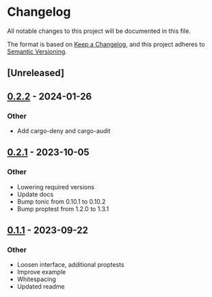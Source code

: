 # Changelog
All notable changes to this project will be documented in this file.

The format is based on [Keep a Changelog](https://keepachangelog.com/en/1.0.0/),
and this project adheres to [Semantic Versioning](https://semver.org/spec/v2.0.0.html).

## [Unreleased]

## [0.2.2](https://github.com/liamwh/surreal-id/compare/v0.2.1...v0.2.2) - 2024-01-26

### Other
- Add cargo-deny and cargo-audit

## [0.2.1](https://github.com/liamwh/surreal-id/compare/v0.2.0...v0.2.1) - 2023-10-05

### Other
- Lowering required versions
- Update docs
- Bump tonic from 0.10.1 to 0.10.2
- Bump proptest from 1.2.0 to 1.3.1

## [0.1.1](https://github.com/liamwh/surreal-id/compare/v0.1.0...v0.1.1) - 2023-09-22

### Other
- Loosen interface, additional proptests
- Improve example
- Whitespacing
- Updated readme

